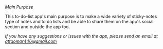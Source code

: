 *Main Purpose*

This to-do-list app's main purpose is to make a wide variety of sticky-notes type of notes and to do lists and be able to share them on the app's social section and outside the app too.

*If you have any suggestions or issues with the app, please send an email at attaomar446@gmail.com*